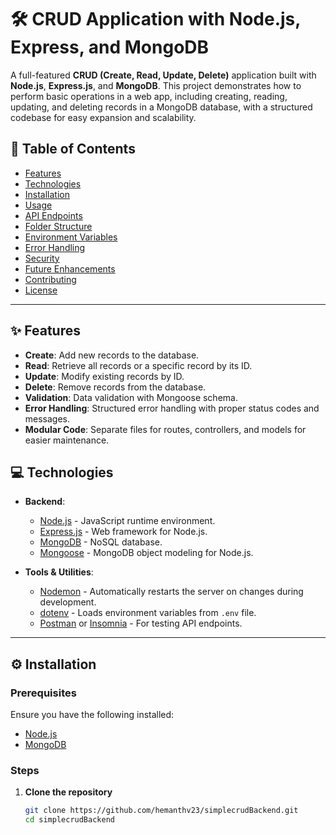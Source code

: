# 🛠️ CRUD Application with Node.js, Express, and MongoDB

A full-featured **CRUD (Create, Read, Update, Delete)** application built with **Node.js**, **Express.js**, and **MongoDB**. This project demonstrates how to perform basic operations in a web app, including creating, reading, updating, and deleting records in a MongoDB database, with a structured codebase for easy expansion and scalability.

## 📑 Table of Contents
- [Features](#features)
- [Technologies](#technologies)
- [Installation](#installation)
- [Usage](#usage)
- [API Endpoints](#api-endpoints)
- [Folder Structure](#folder-structure)
- [Environment Variables](#environment-variables)
- [Error Handling](#error-handling)
- [Security](#security)
- [Future Enhancements](#future-enhancements)
- [Contributing](#contributing)
- [License](#license)

---

## ✨ Features

- **Create**: Add new records to the database.
- **Read**: Retrieve all records or a specific record by its ID.
- **Update**: Modify existing records by ID.
- **Delete**: Remove records from the database.
- **Validation**: Data validation with Mongoose schema.
- **Error Handling**: Structured error handling with proper status codes and messages.
- **Modular Code**: Separate files for routes, controllers, and models for easier maintenance.

## 💻 Technologies

- **Backend**: 
  - [Node.js](https://nodejs.org/en/) - JavaScript runtime environment.
  - [Express.js](https://expressjs.com/) - Web framework for Node.js.
  - [MongoDB](https://www.mongodb.com/) - NoSQL database.
  - [Mongoose](https://mongoosejs.com/) - MongoDB object modeling for Node.js.
  
- **Tools & Utilities**:
  - [Nodemon](https://nodemon.io/) - Automatically restarts the server on changes during development.
  - [dotenv](https://www.npmjs.com/package/dotenv) - Loads environment variables from `.env` file.
  - [Postman](https://www.postman.com/) or [Insomnia](https://insomnia.rest/) - For testing API endpoints.

---

## ⚙️ Installation

### Prerequisites

Ensure you have the following installed:
- [Node.js](https://nodejs.org/en/download/)
- [MongoDB](https://www.mongodb.com/try/download/community)

### Steps

1. **Clone the repository**

   ```bash
   git clone https://github.com/hemanthv23/simplecrudBackend.git
   cd simplecrudBackend
